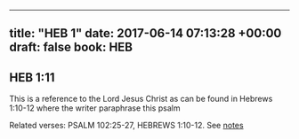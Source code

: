 
---
title: "HEB 1"
date: 2017-06-14 07:13:28 +00:00
draft: false
book: HEB
---

## HEB 1:11

This is a reference to the Lord Jesus Christ as can be found in Hebrews 1:10-12 where the writer paraphrase this psalm

Related verses: PSALM 102:25-27, HEBREWS 1:10-12. See [notes](https://my.bible.com/notes/2657246009684124388)

